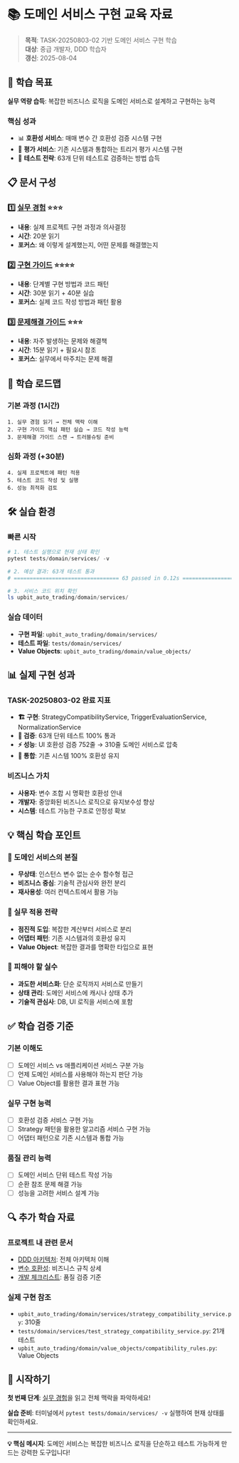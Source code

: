 # 📚 도메인 서비스 구현 교육 자료

> **목적**: TASK-20250803-02 기반 도메인 서비스 구현 학습  
> **대상**: 중급 개발자, DDD 학습자  
> **갱신**: 2025-08-04

## 🎯 학습 목표

**실무 역량 습득**: 복잡한 비즈니스 로직을 도메인 서비스로 설계하고 구현하는 능력

### 핵심 성과
- 📊 **호환성 서비스**: 매매 변수 간 호환성 검증 시스템 구현
- 🔧 **평가 서비스**: 기존 시스템과 통합하는 트리거 평가 시스템 구현  
- 🧪 **테스트 전략**: 63개 단위 테스트로 검증하는 방법 습득

## 📋 문서 구성

### 1️⃣ [실무 경험](./01_domain_service_work_experience.md) ⭐⭐⭐
- **내용**: 실제 프로젝트 구현 과정과 의사결정
- **시간**: 20분 읽기
- **포커스**: 왜 이렇게 설계했는지, 어떤 문제를 해결했는지

### 2️⃣ [구현 가이드](./02_implementation_guide.md) ⭐⭐⭐⭐
- **내용**: 단계별 구현 방법과 코드 패턴
- **시간**: 30분 읽기 + 40분 실습
- **포커스**: 실제 코드 작성 방법과 패턴 활용

### 3️⃣ [문제해결 가이드](./03_troubleshooting_guide.md) ⭐⭐⭐
- **내용**: 자주 발생하는 문제와 해결책
- **시간**: 15분 읽기 + 필요시 참조
- **포커스**: 실무에서 마주치는 문제 해결

## 🚀 학습 로드맵

### 기본 과정 (1시간)
```
1. 실무 경험 읽기 → 전체 맥락 이해
2. 구현 가이드 핵심 패턴 실습 → 코드 작성 능력
3. 문제해결 가이드 스캔 → 트러블슈팅 준비
```

### 심화 과정 (+30분)
```
4. 실제 프로젝트에 패턴 적용
5. 테스트 코드 작성 및 실행
6. 성능 최적화 검토
```

## 🛠️ 실습 환경

### 빠른 시작
```powershell
# 1. 테스트 실행으로 현재 상태 확인
pytest tests/domain/services/ -v

# 2. 예상 결과: 63개 테스트 통과
# ================================= 63 passed in 0.12s =================================

# 3. 서비스 코드 위치 확인
ls upbit_auto_trading/domain/services/
```

### 실습 데이터
- **구현 파일**: `upbit_auto_trading/domain/services/`
- **테스트 파일**: `tests/domain/services/`
- **Value Objects**: `upbit_auto_trading/domain/value_objects/`

## 📊 실제 구현 성과

### TASK-20250803-02 완료 지표
- **🏗️ 구현**: StrategyCompatibilityService, TriggerEvaluationService, NormalizationService
- **🧪 검증**: 63개 단위 테스트 100% 통과
- **⚡ 성능**: UI 호환성 검증 752줄 → 310줄 도메인 서비스로 압축
- **🔄 통합**: 기존 시스템 100% 호환성 유지

### 비즈니스 가치
- **사용자**: 변수 조합 시 명확한 호환성 안내
- **개발자**: 중앙화된 비즈니스 로직으로 유지보수성 향상
- **시스템**: 테스트 가능한 구조로 안정성 확보

## 💡 핵심 학습 포인트

### 🎯 도메인 서비스의 본질
- **무상태**: 인스턴스 변수 없는 순수 함수형 접근
- **비즈니스 중심**: 기술적 관심사와 완전 분리
- **재사용성**: 여러 컨텍스트에서 활용 가능

### 🔧 실무 적용 전략
- **점진적 도입**: 복잡한 계산부터 서비스로 분리
- **어댑터 패턴**: 기존 시스템과의 호환성 유지
- **Value Object**: 복잡한 결과를 명확한 타입으로 표현

### 🚨 피해야 할 실수
- **과도한 서비스화**: 단순 로직까지 서비스로 만들기
- **상태 관리**: 도메인 서비스에 캐시나 상태 추가
- **기술적 관심사**: DB, UI 로직을 서비스에 포함

## ✅ 학습 검증 기준

### 기본 이해도
- [ ] 도메인 서비스 vs 애플리케이션 서비스 구분 가능
- [ ] 언제 도메인 서비스를 사용해야 하는지 판단 가능
- [ ] Value Object를 활용한 결과 표현 가능

### 실무 구현 능력
- [ ] 호환성 검증 서비스 구현 가능
- [ ] Strategy 패턴을 활용한 알고리즘 서비스 구현 가능
- [ ] 어댑터 패턴으로 기존 시스템과 통합 가능

### 품질 관리 능력
- [ ] 도메인 서비스 단위 테스트 작성 가능
- [ ] 순환 참조 문제 해결 가능
- [ ] 성능을 고려한 서비스 설계 가능

## 🔍 추가 학습 자료

### 프로젝트 내 관련 문서
- [DDD 아키텍처](../../../COMPONENT_ARCHITECTURE.md): 전체 아키텍처 이해
- [변수 호환성](../../../VARIABLE_COMPATIBILITY.md): 비즈니스 규칙 상세
- [개발 체크리스트](../../../DEV_CHECKLIST.md): 품질 검증 기준

### 실제 구현 참조
- `upbit_auto_trading/domain/services/strategy_compatibility_service.py`: 310줄
- `tests/domain/services/test_strategy_compatibility_service.py`: 21개 테스트
- `upbit_auto_trading/domain/value_objects/compatibility_rules.py`: Value Objects

## 🎪 시작하기

**첫 번째 단계**: [실무 경험](./01_domain_service_work_experience.md)을 읽고 전체 맥락을 파악하세요!

**실습 준비**: 터미널에서 `pytest tests/domain/services/ -v` 실행하여 현재 상태를 확인하세요.

---

**💡 핵심 메시지**: 도메인 서비스는 복잡한 비즈니스 로직을 단순하고 테스트 가능하게 만드는 강력한 도구입니다!
